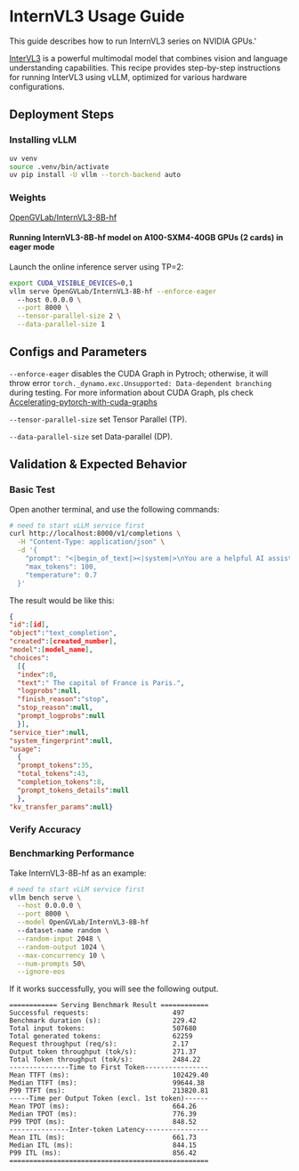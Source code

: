 # InternVL3 Usage Guide

This guide describes how to run InternVL3 series on NVIDIA GPUs.'

[InterVL3](https://huggingface.co/collections/OpenGVLab/internvl3-67f7f690be79c2fe9d74fe9d) is a powerful multimodal model that combines vision and language understanding capabilities. This recipe provides step-by-step instructions for running InterVL3 using vLLM, optimized for various hardware configurations.


## Deployment Steps

### Installing vLLM

```bash
uv venv
source .venv/bin/activate
uv pip install -U vllm --torch-backend auto
```

### Weights
[OpenGVLab/InternVL3-8B-hf](https://huggingface.co/OpenGVLab/InternVL3-8B)


#### Running InternVL3-8B-hf model on A100-SXM4-40GB GPUs (2 cards) in eager mode

Launch the online inference server using TP=2:
```bash
export CUDA_VISIBLE_DEVICES=0,1
vllm serve OpenGVLab/InternVL3-8B-hf --enforce-eager
  --host 0.0.0.0 \
  --port 8000 \
  --tensor-parallel-size 2 \
  --data-parallel-size 1
```

## Configs and Parameters

`--enforce-eager` disables the CUDA Graph in Pytroch; otherwise, it will throw error  `torch._dynamo.exc.Unsupported: Data-dependent branching` during testing. For more information about CUDA Graph, pls check [Accelerating-pytorch-with-cuda-graphs](https://pytorch.org/blog/accelerating-pytorch-with-cuda-graphs/)

`--tensor-parallel-size` set Tensor Parallel (TP).

`--data-parallel-size` set Data-parallel (DP).



## Validation & Expected Behavior

### Basic Test
Open another terminal, and use the following commands:
```bash
# need to start vLLM service first
curl http://localhost:8000/v1/completions \
  -H "Content-Type: application/json" \
  -d '{
    "prompt": "<|begin_of_text|><|system|>\nYou are a helpful AI assistant.\n<|user|>\nWhat is the capital of France?\n<|assistant|>",
    "max_tokens": 100,
    "temperature": 0.7
  }'
```

The result would be like this:
```json
{
"id":[id],
"object":"text_completion",
"created":[created_number],
"model":[model_name],
"choices":
  [{
  "index":0,
  "text":" The capital of France is Paris.",
  "logprobs":null,
  "finish_reason":"stop",
  "stop_reason":null,
  "prompt_logprobs":null
  }],
"service_tier":null,
"system_fingerprint":null,
"usage":
  {
  "prompt_tokens":35,
  "total_tokens":43,
  "completion_tokens":8,
  "prompt_tokens_details":null
  },
"kv_transfer_params":null}
```


### Verify Accuracy

### Benchmarking Performance

Take InternVL3-8B-hf as an example:

```bash
# need to start vLLM service first
vllm bench serve \
  --host 0.0.0.0 \
  --port 8000 \
  --model OpenGVLab/InternVL3-8B-hf
  --dataset-name random \
  --random-input 2048 \
  --random-output 1024 \
  --max-concurrency 10 \
  --num-prompts 50\
  --ignore-eos
```
If it works successfully, you will see the following output.

```
============ Serving Benchmark Result ============
Successful requests:                     497
Benchmark duration (s):                  229.42
Total input tokens:                      507680
Total generated tokens:                  62259
Request throughput (req/s):              2.17
Output token throughput (tok/s):         271.37
Total Token throughput (tok/s):          2484.22
---------------Time to First Token----------------
Mean TTFT (ms):                          102429.40
Median TTFT (ms):                        99644.38
P99 TTFT (ms):                           213820.81
-----Time per Output Token (excl. 1st token)------
Mean TPOT (ms):                          664.26
Median TPOT (ms):                        776.39
P99 TPOT (ms):                           848.52
---------------Inter-token Latency----------------
Mean ITL (ms):                           661.73
Median ITL (ms):                         844.15
P99 ITL (ms):                            856.42
==================================================
```



